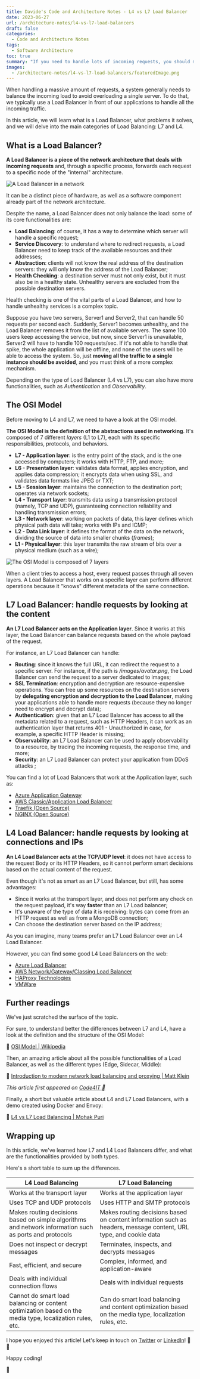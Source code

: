 ```yaml
---
title: Davide's Code and Architecture Notes - L4 vs L7 Load Balancer
date: 2023-06-27
url: /architecture-notes/l4-vs-l7-load-balancers
draft: false
categories:
  - Code and Architecture Notes
tags:
  - Software Architecture
toc: true
summary: "If you need to handle lots of incoming requests, you should manage the incoming traffic by balancing the load across different servers. You should consider adding a Load Balancer: it's a layer of abstraction that handles requests, availability, and security in a centralized place."
images:
  - /architecture-notes/l4-vs-l7-load-balancers/featuredImage.png
---
```


When handling a massive amount of requests, a system generally needs to balance the incoming load to avoid overloading a single server. To do that, we typically use a Load Balancer in front of our applications to handle all the incoming traffic.

In this article, we will learn what is a Load Balancer, what problems it solves, and we will delve into the main categories of Load Balancing: L7 and L4.

## What is a Load Balancer?

**A Load Balancer is a piece of the network architecture that deals with incoming requests** and, through a specific process, forwards each request to a specific node of the "internal" architecture.

![A Load Balancer in a network](./load-balancer.png)

It can be a distinct piece of hardware, as well as a software component already part of the network architecture.

Despite the name, a Load Balancer does not only balance the load: some of its core functionalities are:

- **Load Balancing**: of course, it has a way to determine which server will handle a specific request;
- **Service Discovery**: to understand where to redirect requests, a Load Balancer need to keep track of the available resources and their addresses;
- **Abstraction**: clients will not know the real address of the destination servers: they will only know the address of the Load Balancer;
- **Health Checking**: a destination server must not only exist, but it must also be in a healthy state. Unhealthy servers are excluded from the possible destination servers.

Health checking is one of the vital parts of a Load Balancer, and how to handle unhealthy services is a complex topic.

Suppose you have two servers, Server1 and Server2, that can handle 50 requests per second each. Suddenly, Server1 becomes unhealthy, and the Load Balancer removes it from the list of available servers. The same 100 users keep accessing the service, but now, since Server1 is unavailable, Server2 will have to handle 100 requests/sec. If it's not able to handle that spike, the whole application will be offline, and none of the users will be able to access the system. So, just **moving all the traffic to a single instance should be avoided**, and you must think of a more complex mechanism.

Depending on the type of Load Balancer (L4 vs L7), you can also have more functionalities, such as _Authentication_ and _Observability_.

## The OSI Model

Before moving to L4 and L7, we need to have a look at the OSI model.

**The OSI Model is the definition of the abstractions used in networking**. It's composed of 7 different _layers_ (L1 to L7), each with its specific responsibilities, protocols, and behaviors.

- **L7 - Application layer**: is the entry point of the stack, and is the one accessed by computers; it works with HTTP, FTP, and more;
- **L6 - Presentation layer**: validates data format, applies encryption, and applies data compression; it encrypts data when using SSL, and validates data formats like JPEG or TXT;
- **L5 - Session layer**: maintains the connection to the destination port; operates via network sockets;
- **L4 - Transport layer**: transmits data using a transmission protocol (namely, TCP and UDP), guaranteeing connection reliability and handling transmission errors;
- **L3 - Network layer**: working on packets of data, this layer defines which physical path data will take; works with IPs and ICMP;
- **L2 - Data Link layer**: it defines the format of the data on the network, dividing the source of data into smaller chunks (_frames_);
- **L1 - Physical layer**: this layer transmits the raw stream of bits over a physical medium (such as a wire);

![The OSI Model is composed of 7 layers](./OSI-model.png)

When a client tries to access a host, every request passes through all seven layers. A Load Balancer that works on a specific layer can perform different operations because it "knows" different metadata of the same connection.

## L7 Load Balancer: handle requests by looking at the content

**An L7 Load Balancer acts on the Application layer**. Since it works at this layer, the Load Balancer can balance requests based on the whole payload of the request.

For instance, an L7 Load Balancer can handle:

- **Routing**: since it knows the full URL, it can redirect the request to a specific server. For instance, if the path is _/images/avatar.png_, the Load Balancer can send the request to a server dedicated to images;
- **SSL Termination**: encryption and decryption are resource-expensive operations. You can free up some resources on the destination servers by **delegating encryption and decryption to the Load Balancer**, making your applications able to handle more requests (because they no longer need to encrypt and decrypt data);
- **Authentication**: given that an L7 Load Balancer has access to all the metadata related to a request, such as HTTP Headers, it can work as an authentication layer that returns 401 - Unauthorized in case, for example, a specific HTTP Header is missing;
- **Observability**: an L7 Load Balancer can be used to apply observability to a resource, by tracing the incoming requests, the response time, and more;
- **Security**: an L7 Load Balancer can protect your application from DDoS attacks ;

You can find a lot of Load Balancers that work at the Application layer, such as:

- [Azure Application Gateway](https://learn.microsoft.com/en-us/azure/application-gateway/overview)
- [AWS Classic/Application Load Balancer](https://aws.amazon.com/elasticloadbalancing/features/)
- [Traefik (Open Source)](https://traefik.io/)
- [NGINX (Open Source)](https://github.com/nginx/nginx)

## L4 Load Balancer: handle requests by looking at connections and IPs

**An L4 Load Balancer acts at the TCP/UDP level**: it does not have access to the request Body or its HTTP Headers, so it cannot perform smart decisions based on the actual content of the request.

Even though it's not as smart as an L7 Load Balancer, but still, has some advantages:

- Since it works at the transport layer, and does not perform any check on the request payload, it's way **faster** than an L7 Load balancer;
- It's unaware of the type of data it is receiving: bytes can come from an HTTP request as well as from a MongoDB connection;
- Can choose the destination server based on the IP address;

As you can imagine, many teams prefer an L7 Load Balancer over an L4 Load Balancer.

However, you can find some good L4 Load Balancers on the web:

- [Azure Load Balancer](https://learn.microsoft.com/en-us/azure/load-balancer/load-balancer-overview)
- [AWS Network/Gateway/Classing Load Balancer](https://aws.amazon.com/elasticloadbalancing/features/)
- [HAProxy Technologies](https://www.haproxy.com/solutions/load-balancing)
- [VMWare](https://docs.vmware.com/en/VMware-Tanzu-Kubernetes-Grid-Integrated-Edition/1.16/tkgi/GUID-network-profiles-ncp-lb.html)

## Further readings

We've just scratched the surface of the topic.

For sure, to understand better the differences between L7 and L4, have a look at the definition and the structure of the OSI Model:

🔗 [OSI Model | Wikipedia](https://en.wikipedia.org/wiki/OSI_model)

Then, an amazing article about all the possible functionalities of a Load Balancer, as well as the different types (Edge, Sidecar, Middle):

🔗 [Introduction to modern network load balancing and proxying | Matt Klein](https://blog.envoyproxy.io/introduction-to-modern-network-load-balancing-and-proxying-a57f6ff80236)

_This article first appeared on [Code4IT 🐧](https://www.code4it.dev/)_

Finally, a short but valuable article about L4 and L7 Load Balancers, with a demo created using Docker and Envoy:

🔗 [L4 vs L7 Load Balancing | Mohak Puri](https://levelup.gitconnected.com/l4-vs-l7-load-balancing-d2012e271f56)

## Wrapping up

In this article, we've learned how L7 and L4 Load Balancers differ, and what are the functionalities provided by both types.

Here's a short table to sum up the differences.

| L4 Load Balancing                                                                                        | L7 Load Balancing                                                                                                |
| -------------------------------------------------------------------------------------------------------- | ---------------------------------------------------------------------------------------------------------------- |
| Works at the transport layer                                                                             | Works at the application layer                                                                                   |
| Uses TCP and UDP protocols                                                                               | Uses HTTP and SMTP protocols                                                                                     |
| Makes routing decisions based on simple algorithms and network information such as ports and protocols   | Makes routing decisions based on content information such as headers, message content, URL type, and cookie data |
| Does not inspect or decrypt messages                                                                     | Terminates, inspects, and decrypts messages                                                                      |
| Fast, efficient, and secure                                                                              | Complex, informed, and application-aware                                                                         |
| Deals with individual connection flows                                                                   | Deals with individual requests                                                                                   |
| Cannot do smart load balancing or content optimization based on the media type, localization rules, etc. | Can do smart load balancing and content optimization based on the media type, localization rules, etc.           |

I hope you enjoyed this article! Let's keep in touch on [Twitter](https://twitter.com/BelloneDavide) or [LinkedIn](https://www.linkedin.com/in/BelloneDavide/)! 🤜🤛

Happy coding!

🐧
